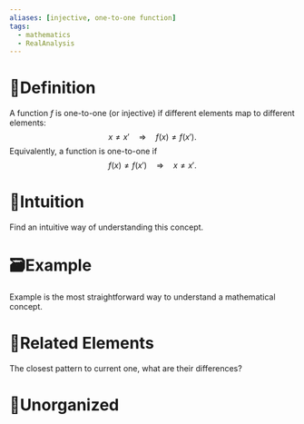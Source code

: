 ```yaml
---
aliases: [injective, one-to-one function]
tags:
  - mathematics
  - RealAnalysis
---
```



# 📝Definition
A function $f$ is one-to-one (or injective) if different elements map to different elements:
$$
x\neq x'\quad\Rightarrow\quad f(x)\neq f(x').
$$
Equivalently, a function is one-to-one if
$$
f(x)\neq f(x')\quad\Rightarrow\quad x\neq x'.
$$

# 🧠Intuition
Find an intuitive way of understanding this concept.

# 🗃Example
Example is the most straightforward way to understand a mathematical concept.

# 🌱Related Elements
The closest pattern to current one, what are their differences?


# 🍂Unorganized